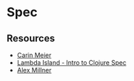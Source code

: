 # Spec

## Resources

* [Carin Meier](http://gigasquidsoftware.com/blog/2016/05/29/one-fish-spec-fish/)
* [Lambda Island - Intro to Clojure Spec](https://lambdaisland.com/episodes/clojure-spec)
* [Alex Millner](https://github.com/clojure/spec-alpha2/blob/74ada9d5111aa17c27fdef9c626ac6b4b1551a3e/src/test/clojure/clojure/test_clojure/spec.clj)

